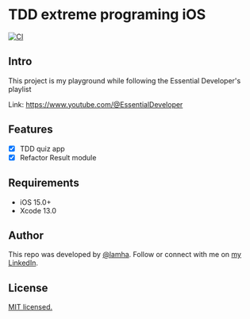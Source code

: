 # TDD extreme programing iOS

[![CI](https://github.com/HaLamUs/ios-tdd/actions/workflows/CI.yml/badge.svg)](https://github.com/HaLamUs/ios-tdd/actions/workflows/CI.yml)

## Intro

This project is my playground while following the Essential Developer's playlist


Link:
https://www.youtube.com/@EssentialDeveloper

## Features

- [x] TDD quiz app
- [x] Refactor Result module

## Requirements

- iOS 15.0+
- Xcode 13.0

## Author

This repo was developed by [@lamha](https://github.com/HaLamUs). 
Follow or connect with me on [my LinkedIn](https://www.linkedin.com/in/lamhacs). 

## License
[MIT licensed.](LICENSE)
